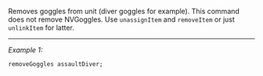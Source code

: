 Removes goggles from unit (diver goggles for example). This command does not remove NVGoggles. Use `unassignItem` and `removeItem` or just `unlinkItem` for latter.


---
*Example 1:*
```sqf
removeGoggles assaultDiver;
```